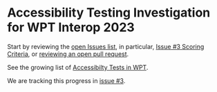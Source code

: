 # Accessibility Testing Investigation for WPT Interop 2023

Start by reviewing the [open Issues list](https://github.com/web-platform-tests/interop-2023-accessibility-testing/issues), in particular, [Issue #3 Scoring Criteria](https://github.com/web-platform-tests/interop-2023-accessibility-testing/issues/3), or [reviewing an open pull request](https://github.com/search?q=repo%3Aweb-platform-tests%2Fwpt+is%3Aopen+label%3Awai-aria%2Caccname%2Chtml-aam%2Cgraphics-aria%2Cgraphics-aam%2Cgraphics-aria%2Cdpub-aam%2Cdpub-aria%2Ccore-aam%2Csvg-aam%2Csvg-aria&type=pullrequests).

See the growing list of [Accessibilty Tests in WPT](https://wpt.fyi/results/?label=master&label=experimental&aligned&q=label%3Aaccessibility).

We are tracking this progress in [issue #3](https://github.com/web-platform-tests/interop-2023-accessibility-testing/issues/3).
